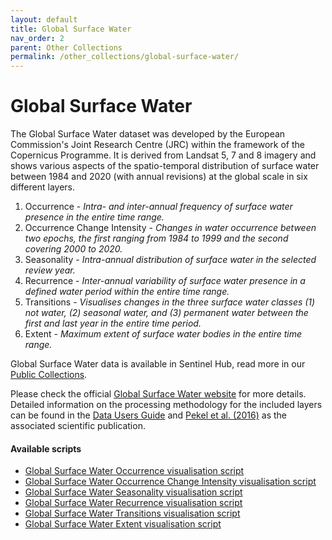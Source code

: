 ```yaml
---
layout: default
title: Global Surface Water
nav_order: 2
parent: Other Collections
permalink: /other_collections/global-surface-water/
---
```


# Global Surface Water

The Global Surface Water dataset was developed by the European Commission's Joint Research Centre (JRC) within the framework of the Copernicus Programme. It is derived from Landsat 5, 7 and 8 imagery and shows various aspects of the spatio-temporal distribution of surface water between 1984 and 2020 (with annual revisions) at the global scale in six different layers.

1. Occurrence - *Intra- and inter-annual frequency of surface water presence in the entire time range.*
2. Occurrence Change Intensity - *Changes in water occurrence between two epochs, the first ranging from 1984 to 1999 and the second covering 2000 to 2020.*
3. Seasonality - *Intra-annual distribution of surface water in the selected review year.*
4. Recurrence - *Inter-annual variability of surface water presence in a defined water period within the entire time range.*
5. Transitions - *Visualises changes in the three surface water classes (1) not water, (2) seasonal water, and (3) permanent water between the first and last year in the entire time period.*
6. Extent - *Maximum extent of surface water bodies in the entire time range.*

Global Surface Water data is available in Sentinel Hub, read more in our [Public Collections](https://collections.sentinel-hub.com/global-surface-water/).

Please check the official [Global Surface Water website](https://global-surface-water.appspot.com/) for more details. Detailed information on the processing methodology for the included layers can be found in the [Data Users Guide](https://global-surface-water.appspot.com/download) and [Pekel et al. (2016)](https://www.nature.com/articles/nature20584)  as the associated scientific publication.

#### Available scripts

- [Global Surface Water Occurrence visualisation script](/other_collections/global-surface-water/global_surface_water_occurrence)
- [Global Surface Water Occurrence Change Intensity visualisation script](/other_collections/global-surface-water/global_surface_water_change)
- [Global Surface Water Seasonality visualisation script](/other_collections/global-surface-water/global_surface_water_seasonality)
- [Global Surface Water Recurrence visualisation script](/other_collections/global-surface-water/global_surface_water_recurrence)
- [Global Surface Water Transitions visualisation script](/other_collections/global-surface-water/global_surface_water_transitions)
- [Global Surface Water Extent visualisation script](/other_collections/global-surface-water/global_surface_water_extent)
